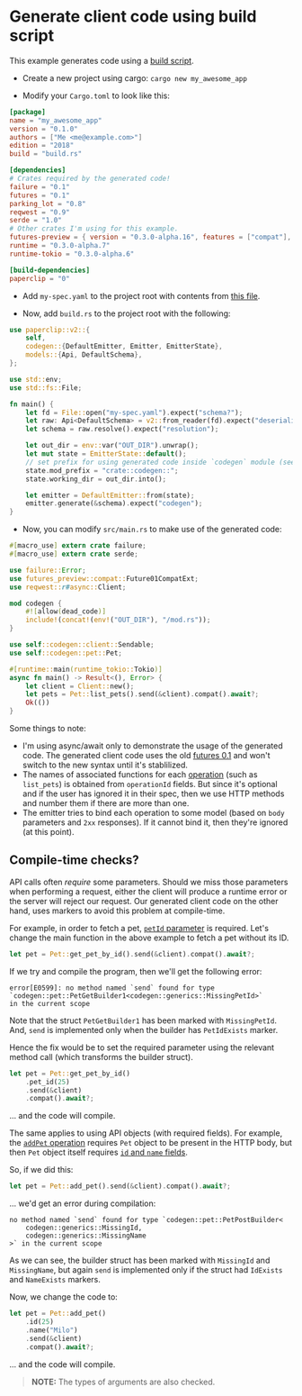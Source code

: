 # Generate client code using build script

This example generates code using a [build script](https://doc.rust-lang.org/cargo/reference/build-scripts.html).

- Create a new project using cargo: `cargo new my_awesome_app`

- Modify your `Cargo.toml` to look like this:

```toml
[package]
name = "my_awesome_app"
version = "0.1.0"
authors = ["Me <me@example.com>"]
edition = "2018"
build = "build.rs"

[dependencies]
# Crates required by the generated code!
failure = "0.1"
futures = "0.1"
parking_lot = "0.8"
reqwest = "0.9"
serde = "1.0"
# Other crates I'm using for this example.
futures-preview = { version = "0.3.0-alpha.16", features = ["compat"], package = "futures-preview" }
runtime = "0.3.0-alpha.7"
runtime-tokio = "0.3.0-alpha.6"

[build-dependencies]
paperclip = "0"
```

- Add `my-spec.yaml` to the project root with contents from [this file](https://raw.githubusercontent.com/wafflespeanut/paperclip/master/openapi/tests/pet-v2.yaml).

- Now, add `build.rs` to the project root with the following:

```rust
use paperclip::v2::{
    self,
    codegen::{DefaultEmitter, Emitter, EmitterState},
    models::{Api, DefaultSchema},
};

use std::env;
use std::fs::File;

fn main() {
    let fd = File::open("my-spec.yaml").expect("schema?");
    let raw: Api<DefaultSchema> = v2::from_reader(fd).expect("deserializing spec");
    let schema = raw.resolve().expect("resolution");

    let out_dir = env::var("OUT_DIR").unwrap();
    let mut state = EmitterState::default();
    // set prefix for using generated code inside `codegen` module (see main.rs).
    state.mod_prefix = "crate::codegen::";
    state.working_dir = out_dir.into();

    let emitter = DefaultEmitter::from(state);
    emitter.generate(&schema).expect("codegen");
}
```

- Now, you can modify `src/main.rs` to make use of the generated code:

```rust
#[macro_use] extern crate failure;
#[macro_use] extern crate serde;

use failure::Error;
use futures_preview::compat::Future01CompatExt;
use reqwest::r#async::Client;

mod codegen {
    #![allow(dead_code)]
    include!(concat!(env!("OUT_DIR"), "/mod.rs"));
}

use self::codegen::client::Sendable;
use self::codegen::pet::Pet;

#[runtime::main(runtime_tokio::Tokio)]
async fn main() -> Result<(), Error> {
    let client = Client::new();
    let pets = Pet::list_pets().send(&client).compat().await?;
    Ok(())
}
```

Some things to note:

- I'm using async/await only to demonstrate the usage of the generated code. The generated client code uses the old [futures 0.1](https://docs.rs/futures/0.1.28/futures/) and won't switch to the new syntax until it's stablilized.
- The names of associated functions for each [operation](https://github.com/OAI/OpenAPI-Specification/blob/master/versions/2.0.md#operationObject) (such as `list_pets`) is obtained from `operationId` fields. But since it's optional and if the user has ignored it in their spec, then we use HTTP methods and number them if there are more than one.
- The emitter tries to bind each operation to some model (based on `body` parameters and `2xx` responses). If it cannot bind it, then they're ignored (at this point).

## Compile-time checks?

API calls often *require* some parameters. Should we miss those parameters when performing a request, either the client will produce a runtime error or the server will reject our request. Our generated client code on the other hand, uses markers to avoid this problem at compile-time.

For example, in order to fetch a pet, [`petId` parameter](https://github.com/wafflespeanut/paperclip/blob/fa95b023aaf8b6e396c899a93a9eda6fd791505c/openapi/tests/pet-v2.yaml#L42-L47) is required. Let's change the main function in the above example to fetch a pet without its ID.

```rust
let pet = Pet::get_pet_by_id().send(&client).compat().await?;
```

If we try and compile the program, then we'll get the following error:

```
error[E0599]: no method named `send` found for type
`codegen::pet::PetGetBuilder1<codegen::generics::MissingPetId>`
in the current scope
```

Note that the struct `PetGetBuilder1` has been marked with `MissingPetId`. And, `send` is implemented only when the builder has `PetIdExists` marker.

Hence the fix would be to set the required parameter using the relevant method call (which transforms the builder struct).

```rust
let pet = Pet::get_pet_by_id()
    .pet_id(25)
    .send(&client)
    .compat().await?;
```

... and the code will compile.

The same applies to using API objects (with required fields). For example, the [`addPet` operation](https://github.com/wafflespeanut/paperclip/blob/98a2c053c283ebbbef9b17f7e0ac6ddb0e64f77f/tests/pet-v2.yaml#L125-L148) requires `Pet` object to be present in the HTTP body, but then `Pet` object itself requires [`id` and `name` fields](https://github.com/wafflespeanut/paperclip/blob/98a2c053c283ebbbef9b17f7e0ac6ddb0e64f77f/tests/pet-v2.yaml#L44-L46).

So, if we did this:

```rust
let pet = Pet::add_pet().send(&client).compat().await?;
```

... we'd get an error during compilation:

```
no method named `send` found for type `codegen::pet::PetPostBuilder<
    codegen::generics::MissingId,
    codegen::generics::MissingName
>` in the current scope
```

As we can see, the builder struct has been marked with `MissingId` and `MissingName`, but again `send` is implemented only if the struct had `IdExists` and `NameExists` markers.

Now, we change the code to:

```rust
let pet = Pet::add_pet()
    .id(25)
    .name("Milo")
    .send(&client)
    .compat().await?;
```

... and the code will compile.

> **NOTE:** The types of arguments are also checked.
